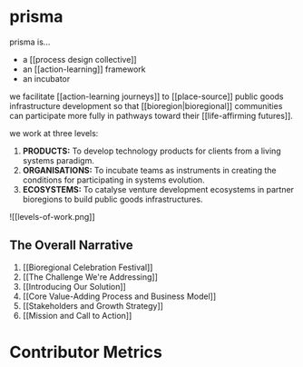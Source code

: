 # prisma

prisma is... 

- a [[process design collective]] 
- an [[action-learning]] framework 
- an incubator 

we facilitate [[action-learning journeys]] to [[place-source]] public goods infrastructure development so that [[bioregion|bioregional]] communities can participate more fully in pathways toward their [[life-affirming futures]].

we work at three levels:

1. **PRODUCTS:** To develop technology products for clients from a living systems paradigm.
1. **ORGANISATIONS:** To incubate teams as instruments in creating the conditions for participating in systems evolution.
1. **ECOSYSTEMS:** To catalyse venture development ecosystems in partner bioregions to build public goods infrastructures.

![[levels-of-work.png]]

## The Overall Narrative

1. [[Bioregional Celebration Festival]]
3. [[The Challenge We're Addressing]]
4. [[Introducing Our Solution]]
5. [[Core Value-Adding Process and Business Model]]
6. [[Stakeholders and Growth Strategy]]
7. [[Mission and Call to Action]]

# Contributor Metrics

<canvas id="contributionsChart"></canvas>

<script src="https://cdn.jsdelivr.net/npm/chart.js"></script>
<script>
fetch("contributions.json")
  .then(response => response.json())
  .then(data => {
    const ctx = document.getElementById('contributionsChart').getContext('2d');
    const chartData = {
      labels: data.map(entry => entry.user),
      datasets: [{
        label: 'Commits',
        data: data.map(entry => entry.commits),
        backgroundColor: 'rgba(94, 139, 222, 0.5)',
        borderColor: 'rgba(94, 139, 222, 1)',
        borderWidth: 1
      }]
    };
    new Chart(ctx, {
      type: 'bar',
      data: chartData,
      options: {
        responsive: true,
        scales: { y: { beginAtZero: true } }
      }
    });
  });
</script>
